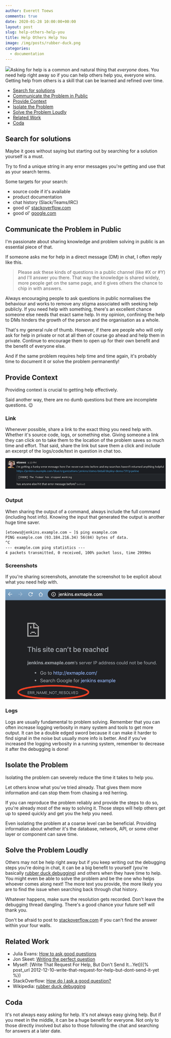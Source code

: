 ```yaml
---
author: Everett Toews
comments: true
date: 2020-01-28 10:00:00+00:00
layout: post
slug: help-others-help-you
title: Help Others Help You
image: /img/posts/rubber-duck.png
categories:
  - documentation
---
```

<img class="img-right" src="{{ page.image }}"/>Asking for help is a common and natural thing that _everyone_ does. You need help right away so if you can help others help you, everyone wins. Getting help from others is a skill that can be learned and refined over time.

<!--more-->

* [Search for solutions](#search-for-solutions)
* [Communicate the Problem in Public](#communicate-the-problem-in-public)
* [Provide Context](#provide-context)
* [Isolate the Problem](#isolate-the-problem)
* [Solve the Problem Loudly](#solve-the-problem-loudly)
* [Related Work](#related-work)
* [Coda](#coda)

## Search for solutions

Maybe it goes without saying but starting out by searching for a solution yourself is a must.

Try to find a unique string in any error messages you're getting and use that as your search terms.

Some targets for your search:

* source code if it's available
* product documentation
* chat history (Slack/Teams/IRC)
* good ol' [stackoverflow.com](https://stackoverflow.com/)
* good ol' [google.com](https://www.google.com/)

## Communicate the Problem in Public

I'm passionate about sharing knowledge and problem solving in public is an essential piece of that.

If someone asks me for help in a direct message (DM) in chat, I often reply like this.

> Please ask these kinds of questions in a public channel (like #X or #Y) and I'll answer you there. That way the knowledge is shared widely, more people get on the same page, and it gives others the chance to chip in with answers.

Always encouraging people to ask questions in public normalises the behaviour and works to remove any stigma associated with seeking help publicly. If you need help with something, there's an excellent chance someone else needs that exact same help. In my opinion, confining the help to DMs hinders the growth of the person and the organisation as a whole.

That's my general rule of thumb. However, if there are people who will only ask for help in private or not at all then of course go ahead and help them in private. Continue to encourage them to open up for their own benefit and the benefit of everyone else.

And if the same problem requires help time and time again, it's probably time to document it or solve the problem permanently!

## Provide Context

Providing context is crucial to getting help effectively.

Said another way, there are no dumb questions but there are incomplete questions. 😉 

### Link

Whenever possible, share a link to the exact thing you need help with. Whether it's source code, logs, or something else. Giving someone a link they can click on to take them to the location of the problem saves so much time and effort. That said, share the link but save them a click and include an excerpt of the logs/code/text in question in chat too.

<img src="/img/posts/help-others-help-you-1.png"/>

### Output

When sharing the output of a command, always include the full command (including host info). Knowing the input that generated the output is another huge time saver.

```
[etoews@jenkins.example.com ~ ]$ ping example.com
PING example.com (93.184.216.34) 56(84) bytes of data.
^C
--- example.com ping statistics ---
4 packets transmitted, 0 received, 100% packet loss, time 2999ms
```

### Screenshots

If you're sharing screenshots, annotate the screenshot to be explicit about what you need help with.

<img src="/img/posts/help-others-help-you-2.png"/>

### Logs

Logs are usually fundamental to problem solving. Remember that you can often increase logging verbosity in many system and tools to get more output. It can be a double edged sword because it can make it harder to find signal in the noise but usually more info is better. And if you've increased the logging verbosity in a running system, remember to decrease it after the debugging is done!

## Isolate the Problem

Isolating the problem can severely reduce the time it takes to help you.

Let others know what you've tried already. That gives them more information and can stop them from chasing a red herring.

If you can reproduce the problem reliably and provide the steps to do so, you're already most of the way to solving it. Those steps will help others get up to speed quickly and get you the help you need.

Even isolating the problem at a coarse level can be beneficial. Providing information about whether it's the database, network, API, or some other layer or component can save time.

## Solve the Problem Loudly

Others may not be help right away but if you keep writing out the debugging steps you're doing in chat, it can be a big benefit to yourself (you're basically [rubber duck debugging](https://en.wikipedia.org/wiki/Rubber_duck_debugging)) and others when they have time to help. You might even be able to solve the problem and be the one who helps whoever comes along next! The more text you provide, the more likely you are to find the issue when searching back through chat history.

Whatever happens, make sure the resolution gets recorded. Don't leave the debugging thread dangling. There's a good chance your future self will thank you.

Don't be afraid to post to [stackoverflow.com](https://stackoverflow.com/) if you can't find the answer within your four walls.

## Related Work

* Julia Evans: [How to ask good questions](https://jvns.ca/blog/good-questions/)
* Jon Skeet: [Writing the perfect question](https://codeblog.jonskeet.uk/2010/08/29/writing-the-perfect-question/)
* Myself: [Write That Request For Help, But Don't Send It...Yet]({% post_url 2012-12-10-write-that-request-for-help-but-dont-send-it-yet %})
* StackOverflow: [How do I ask a good question?](https://stackoverflow.com/help/how-to-ask)
* Wikipedia: [rubber duck debugging](https://en.wikipedia.org/wiki/Rubber_duck_debugging)

## Coda

It's not always easy asking for help. It's not always easy giving help. But if you meet in the middle, it can be a huge benefit for everyone. Not only to those directly involved but also to those following the chat and searching for answers at a later date.
